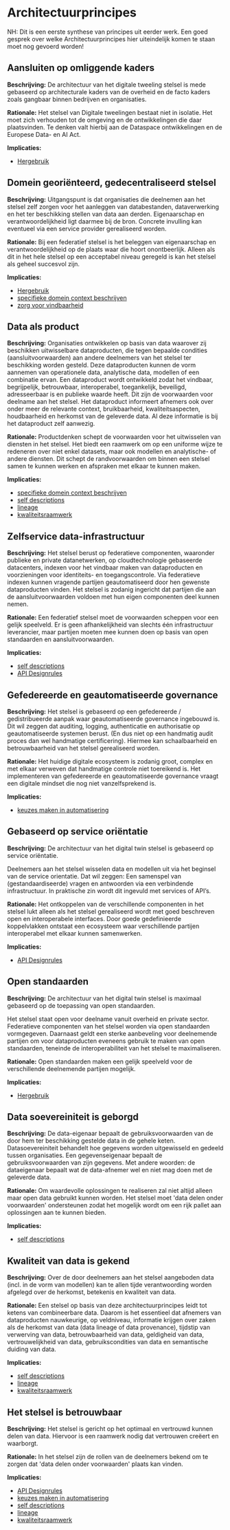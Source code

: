 # Architectuurprincipes

<aside class="note">
NH: Dit is een eerste synthese van principes uit eerder werk.
Een goed gesprek over welke Architectuurprincipes hier uiteindelijk komen te staan moet nog gevoerd worden!
</aside>

## Aansluiten op omliggende kaders

__Beschrijving:__
De architectuur van het digitale tweeling stelsel is mede gebaseerd op architecturale kaders van de overheid 
en de facto kaders zoals gangbaar binnen bedrijven en organisaties.

__Rationale:__
Het stelsel van Digitale tweelingen bestaat niet in isolatie. Het moet zich verhouden tot de omgeving en de ontwikkelingen
die daar plaatsvinden. Te denken valt hierbij aan de Dataspace ontwikkelingen en de Europese Data- en AI Act.

__Implicaties:__
- [Hergebruik](#hergebruik)


## Domein georiënteerd, gedecentraliseerd stelsel

__Beschrijving:__
Uitgangspunt is dat organisaties die deelnemen aan het stelsel zelf zorgen voor het aanleggen van databestanden, 
dataverwerking en het ter beschikking stellen van data aan derden. Eigenaarschap en verantwoordelijkheid ligt daarmee bij de bron.
Concrete invulling kan eventueel via een service provider gerealiseerd worden.

__Rationale:__
Bij een federatief stelsel is het beleggen van eigenaarschap en verantwoordelijkheid op de plaats waar die hoort onontbeerlijk. 
Alleen als dit in het hele stelsel op een acceptabel niveau geregeld is kan het stelsel als geheel succesvol zijn.

__Implicaties:__
- [Hergebruik](#hergebruik)
- [specifieke domein context beschrijven](#specifieke-domein-context-beschrijven)
- [zorg voor vindbaarheid](#zorg-voor-vindbaarheid)

## Data als product

__Beschrijving:__
Organisaties ontwikkelen op basis van data waarover zij beschikken uitwisselbare dataproducten, die tegen
bepaalde condities (aansluitvoorwaarden) aan andere deelnemers van het stelsel ter beschikking worden
gesteld. Deze dataproducten kunnen de vorm aannemen van operationele data, analytische data, modellen
of een combinatie ervan. Een dataproduct wordt ontwikkeld zodat het vindbaar, begrijpelijk, betrouwbaar,
interoperabel, toegankelijk, beveiligd, adresseerbaar is en publieke waarde heeft. Dit zijn de voorwaarden
voor deelname aan het stelsel. Het dataproduct informeert afnemers ook over onder meer de relevante
context, bruikbaarheid, kwaliteitsaspecten, houdbaarheid en herkomst van de geleverde data. Al deze
informatie is bij het dataproduct zelf aanwezig.

__Rationale:__
Productdenken schept de voorwaarden voor het uitwisselen van diensten in het stelsel. Het biedt een raamwerk
om op een uniforme wijze te redeneren over niet enkel datasets, maar ook modellen en analytische- of andere diensten.
Dit schept de randvoorwaarden om binnen een stelsel samen te kunnen werken en afspraken met elkaar te kunnen maken.

__Implicaties:__
- [specifieke domein context beschrijven](#specifieke-domein-context-beschrijven)
- [self descriptions](#self-descriptions)
- [lineage](#lineage)
- [kwaliteitsraamwerk](#kwaliteitsraamwerk)

## Zelfservice data-infrastructuur

__Beschrijving:__
Het stelsel berust op federatieve componenten, waaronder publieke en private datanetwerken,
op cloudtechnologie gebaseerde datacenters, indexen voor het vindbaar maken van
dataproducten en voorzieningen voor identiteits- en toegangscontrole. Via federatieve indexen
kunnen vragende partijen geautomatiseerd door hen gewenste dataproducten vinden.
Het stelsel is zodanig ingericht dat partijen die aan de aansluitvoorwaarden voldoen met hun eigen 
componenten deel kunnen nemen.

__Rationale:__
Een federatief stelsel moet de voorwaarden scheppen voor een gelijk speelveld. Er is geen afhankelijkheid van slechts 
één infrastructuur leverancier, maar partijen moeten mee kunnen doen op basis van open standaarden en aansluitvoorwaarden.

__Implicaties:__
 - [self descriptions](#self-descriptions)
 - [API Designrules](#api-designrules)

## Gefedereerde en geautomatiseerde governance

__Beschrijving:__
Het stelsel is gebaseerd op een gefedereerde / gedistribueerde aanpak waar geautomatiseerde governance ingebouwd is.
Dit wil zeggen dat auditing, logging, authenticatie en authorisatie op geautomatiseerde systemen berust. 
(En dus niet op een handmatig audit proces dan wel handmatige certificering).
Hiermee kan schaalbaarheid en betrouwbaarheid van het stelsel gerealiseerd worden.

__Rationale:__
Het huidige digitale ecosysteem is zodanig groot, complex en met elkaar verweven dat handmatige controle niet toereikend is.
Het implementeren van gefedereerde en geautomatiseerde governance vraagt een digitale mindset die nog niet vanzelfsprekend is.

__Implicaties:__
- [keuzes maken in automatisering](#keuzes-maken-in-automatisering)

## Gebaseerd op service oriëntatie

__Beschrijving:__
De architectuur van het digital twin stelsel is gebaseerd op service oriëntatie.

Deelnemers aan het stelsel wisselen data en modellen uit via het beginsel van de service orientatie. 
Dat wil zeggen: Een samenspel van (gestandaardiseerde) vragen en antwoorden via een verbindende infrastructuur. 
In praktische zin wordt dit ingevuld met services of API’s.

__Rationale:__
Het ontkoppelen van de verschillende componenten in het stelsel lukt alleen als het stelsel gerealiseerd wordt met
goed beschreven open en interoperabele interfaces. Door goede gedefinieerde koppelvlakken ontstaat een ecosysteem waar
verschillende partijen interoperabel met elkaar kunnen samenwerken.

__Implicaties:__
- [API Designrules](#api-designrules)

## Open standaarden

__Beschrijving:__
De architectuur van het digital twin stelsel is maximaal gebaseerd op de toepassing van open standaarden.

Het stelsel staat open voor deelname vanuit overheid en private sector. Federatieve componenten van het stelsel worden via 
open standaarden vormgegeven. Daarnaast geldt een sterke aanbeveling voor deelnemende partijen om voor dataproducten eveneens 
gebruik te maken van open standaarden, teneinde de interoperabiliteit van het stelsel te maximaliseren. 

__Rationale:__
Open standaarden maken een gelijk speelveld voor de verschillende deelnemende partijen mogelijk. 

__Implicaties:__
- [Hergebruik](#hergebruik)

## Data soevereiniteit is geborgd

__Beschrijving:__
De data-eigenaar bepaalt de gebruiksvoorwaarden van de door hem ter beschikking gestelde data in de gehele keten.
Datasoevereiniteit behandelt hoe gegevens worden uitgewisseld en gedeeld tussen organisaties. Een
gegevenseigenaar bepaalt de gebruiksvoorwaarden van zijn gegevens. Met andere woorden: de dataeigenaar 
bepaalt wat de data-afnemer wel en niet mag doen met de geleverde data.

__Rationale:__
Om waardevolle oplossingen te realiseren zal niet altijd alleen maar open data gebruikt kunnen worden. Het stelsel 
moet 'data delen onder voorwaarden' ondersteunen zodat het mogelijk wordt om een rijk pallet aan oplossingen aan te kunnen bieden.

__Implicaties:__
- [self descriptions](#self-descriptions)

## Kwaliteit van data is gekend

__Beschrijving:__
Over de door deelnemers aan het stelsel aangeboden data (incl. in de vorm van modellen) kan te allen tijde verantwoording worden 
afgelegd over de herkomst, betekenis en kwaliteit van data.  

__Rationale:__
Een stelsel op basis van deze architectuurprincipes leidt tot ketens van combineerbare data.
Daarom is het essentieel dat afnemers van dataproducten nauwkeurige, op veldniveau, informatie krijgen 
over zaken als de herkomst van data (data lineage of data provenance), tijdstip van verwerving van data,
betrouwbaarheid van data, geldigheid van data, vertrouwelijkheid van data, gebruikscondities van data en
semantische duiding van data.

__Implicaties:__
- [self descriptions](#self-descriptions)
- [lineage](#lineage)
- [kwaliteitsraamwerk](#kwaliteitsraamwerk)

## Het stelsel is betrouwbaar

__Beschrijving:__
Het stelsel is gericht op het optimaal en vertrouwd kunnen delen van data. Hiervoor is een raamwerk nodig dat vertrouwen creëert en waarborgt.

__Rationale:__
In het stelsel zijn de rollen van de deelnemers bekend om te zorgen dat 'data delen onder voorwaarden' plaats kan vinden.

__Implicaties:__
- [API Designrules](#api-designrules)
- [keuzes maken in automatisering](#keuzes-maken-in-automatisering)
- [self descriptions](#self-descriptions)
- [lineage](#lineage)
- [kwaliteitsraamwerk](#kwaliteitsraamwerk)
